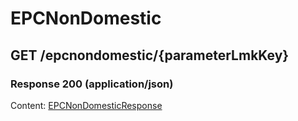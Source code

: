 # EPCNonDomestic


## GET /epcnondomestic/{parameterLmkKey}
### Response 200 (application/json)
Content: [EPCNonDomesticResponse](EPCNonDomesticResponse.md)

